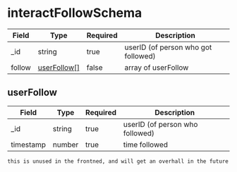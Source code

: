 # interactFollowSchema
| Field | Type | Required | Description |
| -- | -- | -- | -- |
| _id | string | true | userID (of person who got followed) |
| follow | [userFollow[]](#userfollow) | false | array of userFollow |

## userFollow
| Field | Type | Required | Description |
| -- | -- | -- | -- |
| _id | string | true | userID (of person who followed) |
| timestamp | number | true | time followed |

```this is unused in the frontned, and will get an overhall in the future```